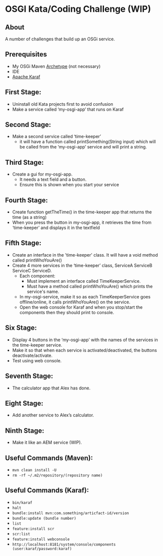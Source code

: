 # OSGI Kata/Coding Challenge (WIP)

## About
A number of challenges that build up an OSGi service.

## Prerequisites
* My OSGi Maven [Archetype](https://github.com/jackkenlay/osgi-archetype) (not necessary)
* IDE
* [Apache Karaf](https://karaf.apache.org/)

## First Stage: 
* Uninstall old Kata projects first to avoid confusion
* Make a service called ‘my-osgi-app’ that runs on Karaf

## Second Stage: 
* Make a second service called ‘time-keeper’
  * it will have a function called printSomething(String input) which will be called from the ‘my-osgi-app’ service and will print a string.

## Third Stage: 
* Create a gui for my-osgi-app. 
  * It needs a text field and a button. 
  * Ensure this is shown when you start your service

## Fourth Stage:
* Create function getTheTime() in the time-keeper app that returns the time (as a string)
* When you press the button in my-osgi-app, it retrieves the time from ‘time-keeper’ and displays it in the textfield

## Fifth Stage:
* Create an interface in the 'time-keeper' class. It will have a void method called printWhoYouAre()
* Create 4 more services in the ‘time-keeper’ class, ServiceA ServiceB ServiceC ServiceD.
  * Each component:
    * Must implement an interface called TimeKeeperService.
    * Must have a method called printWhoYouAre() which prints the service's name.
  * In my-osgi-service, make it so as each TimeKeeperService goes offline/online, it calls printWhoYouAre() on the service.
  * Open the web console for Karaf and when you stop/start the components then they should print to console.

## Six Stage:
* Display 4 buttons in the ‘my-osgi-app’ with the names of the services in the time-keeper service.
* Make it so that when each service is activated/deactivated, the buttons deactivate/activate.
* Test using web console.

## Seventh Stage:
* The calculator app that Alex has done.

## Eight Stage:
* Add another service to Alex’s calculator.

## Ninth Stage:
* Make it like an AEM service (WIP).


## Useful Commands (Maven):
* ```mvn clean install -U```
* ```rm -rf ~/.m2/repository/(repository name)```

## Useful Commands (Karaf):
* ```bin/karaf```
* ```halt```
* ```bundle:install mvn:com.something/articfact-id/version```
* ```bundle:update (bundle number)```
* ```list```
* ```feature:install scr```
* ```scr:list```
* ```feature:install webconsole```
* ```http://localhost:8181/system/console/components (user:karaf/password:karaf)```

